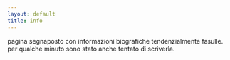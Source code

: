 ```yaml
---
layout: default
title: info
---
```


pagina segnaposto con informazioni biografiche tendenzialmente fasulle. per qualche minuto sono stato anche tentato di scriverla.
